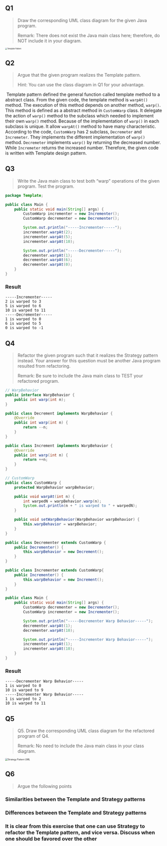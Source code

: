 ## Q1

> Draw the corresponding UML class diagram for the given Java program.
>
> Remark: There does not exist the Java main class here; therefore, do NOT include it in your diagram.

<img src="https://rawcdn.githack.com/thetkpark/csc-works/0b0144f2ffbea213980cf0ef6b63f181a75d133e/CSC319/j2-review/img/template-plattern.png" alt="Template Pattern" style="zoom: 40%;" />

## Q2

> Argue that the given program realizes the Template pattern.
>
> Hint: You can use the class diagram in Q1 for your advantage.

​	Template pattern defined the general function called template method to a abstract class. From the given code, the template method is `warpAt()` method. The execution of this method depends on another method, `warp()`. This method is defined as a abstract method in `CustomWarp` class. It delegate the action of `warp()` method to the subclass which needed to implement their own `warp()` method. Because of the implementation of `warp()` in each subclass is unique. It allow `warpAt()` method to have many characteristic. According to the code, `CustomWarp` has 2 subclass, `Decremeter` and `Incremeter`. They implements the different implementation of `warp()` method. `Decremeter` implements `warp()` by returning the decreased number. While `Incremeter` returns the increased number. Therefore, the given code is written with Template design pattern.

## Q3

> Write the Java main class to test both “warp” operations of the given program. Test the program.

```java
package Template;

public class Main {
    public static void main(String[] args) {
        CustomWarp incrementer = new Incrementer();
        CustomWarp decrementer = new Decrementer();

        System.out.println("-----Incrementer-----");
        incrementer.warpAt(2);
        incrementer.warpAt(5);
        incrementer.warpAt(10);

        System.out.println("-----Decrementer-----");
        decrementer.warpAt(1);
        decrementer.warpAt(6);
        decrementer.warpAt(0);
    }
}
```

### Result

```
-----Incrementer-----
2 is warped to 3
5 is warped to 6
10 is warped to 11
-----Decrementer-----
1 is warped to 0
6 is warped to 5
0 is warped to -1
```

## Q4

> Refactor the given program such that it realizes the Strategy pattern instead. Your answer for this question must be another Java program resulted from refactoring.
>
> Remark: Be sure to include the Java main class to TEST your refactored program.

```java
// WarpBehavior
public interface WarpBehavior {
    public int warp(int n);
}

public class Decrement implements WarpBehavior {
    @Override
    public int warp(int n) {
        return --n;
    }
}

public class Increment implements WarpBehavior {
    @Override
    public int warp(int n) {
        return ++n;
    }
}

// CustomWarp
public class CustomWarp {
    protected WarpBehavior warpBehavior;

    public void warpAt(int n) {
        int warpedN = warpBehavior.warp(n);
        System.out.println(n + " is warped to " + warpedN);
    }

    public void setWarpBehavior(WarpBehavior warpBehavior) {
        this.warpBehavior = warpBehavior;
    }
}

public class Decrementer extends CustomWarp {
    public Decrementer() {
        this.warpBehavior = new Decrement();
    }
}

public class Incrementer extends CustomWarp{
    public Incrementer() {
        this.warpBehavior = new Increment();
    }
}

public class Main {
    public static void main(String[] args) {
        CustomWarp decrementer = new Decrementer();
        CustomWarp incrementer = new Incrementer();

        System.out.println("-----Decrementer Warp Behavior-----");
        decrementer.warpAt(1);
        decrementer.warpAt(10);

        System.out.println("-----Incrementer Warp Behavior-----");
        incrementer.warpAt(1);
        incrementer.warpAt(10);
    }
}
```

### Result

```
-----Decrementer Warp Behavior-----
1 is warped to 0
10 is warped to 9
-----Incrementer Warp Behavior-----
1 is warped to 2
10 is warped to 11
```

## Q5

> Q5. Draw the corresponding UML class diagram for the refactored program of Q4.
>
> Remark: No need to include the Java main class in your class diagram.

<img src="https://rawcdn.githack.com/thetkpark/csc-works/0b0144f2ffbea213980cf0ef6b63f181a75d133e/CSC319/j2-review/img/strategy-pattern.png" alt="Strategy Pattern UML" style="zoom:50%;" />

## Q6

> Argue the following points

### Similarities between the Template and Strategy patterns



### Differences between the Template and Strategy patterns



### It is clear from this exercise that one can use Strategy to refactor the Template pattern, and vice versa. Discuss when one should be favored over the other

